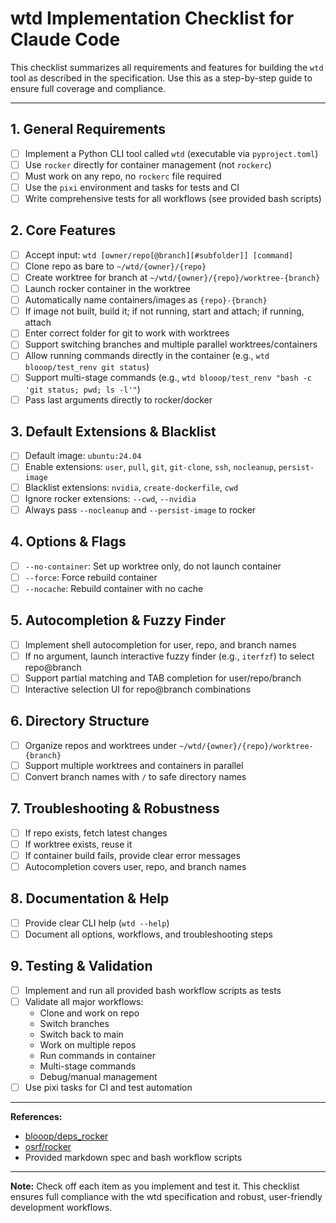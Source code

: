 # wtd Implementation Checklist for Claude Code

This checklist summarizes all requirements and features for building the `wtd` tool as described in the specification. Use this as a step-by-step guide to ensure full coverage and compliance.

---

## 1. General Requirements
- [ ] Implement a Python CLI tool called `wtd` (executable via `pyproject.toml`)
- [ ] Use `rocker` directly for container management (not `rockerc`)
- [ ] Must work on any repo, no `rockerc` file required
- [ ] Use the `pixi` environment and tasks for tests and CI
- [ ] Write comprehensive tests for all workflows (see provided bash scripts)

## 2. Core Features
- [ ] Accept input: `wtd [owner/repo[@branch][#subfolder]] [command]`
- [ ] Clone repo as bare to `~/wtd/{owner}/{repo}`
- [ ] Create worktree for branch at `~/wtd/{owner}/{repo}/worktree-{branch}`
- [ ] Launch rocker container in the worktree
- [ ] Automatically name containers/images as `{repo}-{branch}`
- [ ] If image not built, build it; if not running, start and attach; if running, attach
- [ ] Enter correct folder for git to work with worktrees
- [ ] Support switching branches and multiple parallel worktrees/containers
- [ ] Allow running commands directly in the container (e.g., `wtd blooop/test_renv git status`)
- [ ] Support multi-stage commands (e.g., `wtd blooop/test_renv "bash -c 'git status; pwd; ls -l'"`)
- [ ] Pass last arguments directly to rocker/docker

## 3. Default Extensions & Blacklist
- [ ] Default image: `ubuntu:24.04`
- [ ] Enable extensions: `user`, `pull`, `git`, `git-clone`, `ssh`, `nocleanup`, `persist-image`
- [ ] Blacklist extensions: `nvidia`, `create-dockerfile`, `cwd`
- [ ] Ignore rocker extensions: `--cwd`, `--nvidia`
- [ ] Always pass `--nocleanup` and `--persist-image` to rocker

## 4. Options & Flags
- [ ] `--no-container`: Set up worktree only, do not launch container
- [ ] `--force`: Force rebuild container
- [ ] `--nocache`: Rebuild container with no cache

## 5. Autocompletion & Fuzzy Finder
- [ ] Implement shell autocompletion for user, repo, and branch names
- [ ] If no argument, launch interactive fuzzy finder (e.g., `iterfzf`) to select repo@branch
- [ ] Support partial matching and TAB completion for user/repo/branch
- [ ] Interactive selection UI for repo@branch combinations

## 6. Directory Structure
- [ ] Organize repos and worktrees under `~/wtd/{owner}/{repo}/worktree-{branch}`
- [ ] Support multiple worktrees and containers in parallel
- [ ] Convert branch names with `/` to safe directory names

## 7. Troubleshooting & Robustness
- [ ] If repo exists, fetch latest changes
- [ ] If worktree exists, reuse it
- [ ] If container build fails, provide clear error messages
- [ ] Autocompletion covers user, repo, and branch names

## 8. Documentation & Help
- [ ] Provide clear CLI help (`wtd --help`)
- [ ] Document all options, workflows, and troubleshooting steps

## 9. Testing & Validation
- [ ] Implement and run all provided bash workflow scripts as tests
- [ ] Validate all major workflows:
    - Clone and work on repo
    - Switch branches
    - Switch back to main
    - Work on multiple repos
    - Run commands in container
    - Multi-stage commands
    - Debug/manual management
- [ ] Use pixi tasks for CI and test automation

---

**References:**
- [blooop/deps_rocker](https://github.com/blooop/deps_rocker)
- [osrf/rocker](https://github.com/osrf/rocker)
- Provided markdown spec and bash workflow scripts

---

**Note:** Check off each item as you implement and test it. This checklist ensures full compliance with the wtd specification and robust, user-friendly development workflows.
